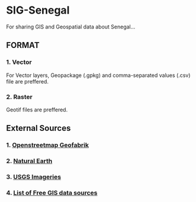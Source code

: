 # SIG-Senegal
For sharing GIS and Geospatial data about Senegal...

## FORMAT
### 1. Vector
For Vector layers, Geopackage (.gpkg) and comma-separated values (.csv) file are preffered.
### 2. Raster
Geotif files are preffered.

## External Sources
### 1. [Openstreetmap Geofabrik](https://download.geofabrik.de/)
### 2. [Natural Earth](https://www.naturalearthdata.com/downloads/)
### 3. [USGS Imageries](https://earthexplorer.usgs.gov/)
### 4. [List of Free GIS data sources](https://freegisdata.rtwilson.com/)
